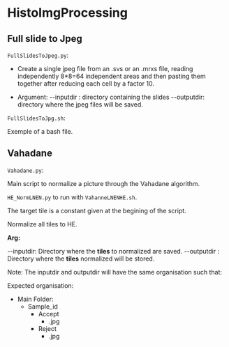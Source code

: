 # HistoImgProcessing
## Full slide to Jpeg
`FullSlidesToJpeg.py`:

+ Create a single jpeg file from an .svs or an .mrxs file, reading independently 8*8=64 independent areas and then pasting them together after reducing each cell by a factor 10.

+ Argument: --inputdir : directory containing the slides
            --outputdir: directory where the jpeg files will be saved.
            
`FullSlidesToJpg.sh`:

Exemple of a bash file.

## Vahadane
`Vahadane.py`: 

Main script to normalize a picture through the Vahadane algorithm.

`HE_NormLNEN.py` to run with `VahanneLNENHE.sh`.

The target tile is a constant given at the begining of the script. 

Normalize all tiles to HE.

**Arg:**
 
--inputdir: Directory where the **tiles** to normalized are saved.
--outputdir : Directory where the **tiles** normalized will be stored.

Note: The inputdir and outputdir will have the same organisation such that:

Expected organisation:

- Main Folder:
    - Sample_id
        - Accept
            - .jpg
        - Reject
            - .jpg
           
